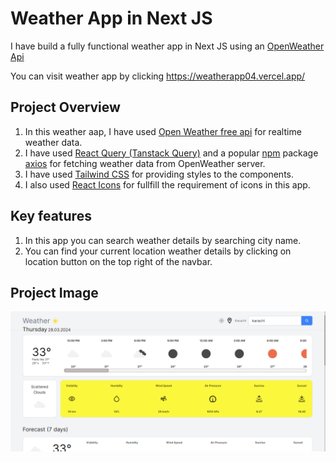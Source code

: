 # Weather App in Next JS
I have build a fully functional weather app in Next JS using an <a href="https://openweathermap.org/">OpenWeather Api</a>

You can visit weather app by clicking <a href="https://weatherapp04.vercel.app/">https://weatherapp04.vercel.app/</a>

## Project Overview
1) In this weather aap, I have used <a href="https://openweathermap.org/">Open Weather free api</a> for realtime weather data.
2) I have used <a href="https://tanstack.com/query/v3/">React Query (Tanstack Query)</a> and a popular <a href="https://www.npmjs.com/">npm</a> package <a href="https://www.npmjs.com/package/axios">axios</a> for fetching weather data from OpenWeather server.
3) I have used <a href="https://tailwindcss.com/">Tailwind CSS</a> for providing styles to the components.
4) I also used <a href="https://react-icons.github.io/react-icons/">React Icons</a> for fullfill the requirement of icons in this app.

## Key features
1) In this app you can search weather details by searching city name.
2)  You can find your current location weather details by clicking on location button on the top right of the navbar.

## Project Image
![Project Image](project-image.png)